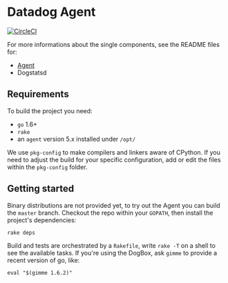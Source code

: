 # Datadog Agent

[![CircleCI](https://circleci.com/gh/DataDog/datadog-agent/tree/master.svg?style=svg&circle-token=dbcee3f02b9c3fe5f142bfc5ecb735fdec34b643)](https://circleci.com/gh/DataDog/datadog-agent/tree/master)

For more informations about the single components, see the README files for:
 * [Agent](cmd/agent/README.md)
 * Dogstatsd

## Requirements
To build the project you need:
 * `go` 1.6+
 * `rake`
 * an `agent` version 5.x installed under `/opt/`

 We use `pkg-config` to make compilers and linkers aware of CPython. If you need to adjust the build for your specific configuration, add or edit the files within the `pkg-config` folder.

## Getting started
Binary distributions are not provided yet, to try out the Agent you can build the `master` branch. Checkout the repo within your `GOPATH`, then install the project's dependencies:
```
rake deps
```

Build and tests are orchestrated by a `Rakefile`, write `rake -T` on a shell to see the available tasks.
If you're using the DogBox, ask `gimme` to provide a recent version of go, like:
```
eval "$(gimme 1.6.2)"
```
